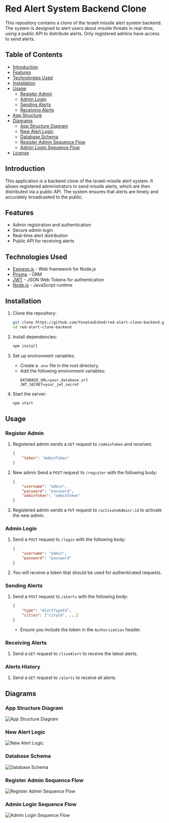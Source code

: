 # Red Alert System Backend Clone

This repository contains a clone of the Israeli missile alert system backend. The system is designed to alert users about missile threats in real-time, using a public API to distribute alerts. Only registered admins have access to send alerts.

## Table of Contents

-   [Introduction](#introduction)
-   [Features](#features)
-   [Technologies Used](#technologies-used)
-   [Installation](#installation)
-   [Usage](#usage)
    -   [Register Admin](#register-admin)
    -   [Admin Login](#admin-login)
    -   [Sending Alerts](#sending-alerts)
    -   [Receiving Alerts](#receiving-alerts)
-   [App Structure](#app-structure)
-   [Diagrams](#diagrams)
    -   [App Structure Diagram](#app-structure-diagram)
    -   [New Alert Logic](#new-alert-logic)
    -   [Database Schema](#database-schema)
    -   [Register Admin Sequence Flow](#register-admin-sequence-flow)
    -   [Admin Login Sequence Flow](#admin-login-sequence-flow)
-   [License](#license)

## Introduction

This application is a backend clone of the Israeli missile alert system. It allows registered administrators to send missile alerts, which are then distributed via a public API. The system ensures that alerts are timely and accurately broadcasted to the public.

## Features

-   Admin registration and authentication
-   Secure admin login
-   Real-time alert distribution
-   Public API for receiving alerts

## Technologies Used

-   [Express.js](https://expressjs.com/) - Web framework for Node.js
-   [Prisma](https://www.prisma.io/) - ORM
-   [JWT](https://jwt.io/) - JSON Web Tokens for authentication
-   [Node.js](https://nodejs.org/) - JavaScript runtime

## Installation

1. Clone the repository:

    ```sh
    git clone https://github.com/YonatanEshed/red-alert-clone-backend.git
    cd red-alert-clone-backend
    ```

2. Install dependencies:

    ```sh
    npm install
    ```

3. Set up environment variables:

    - Create a `.env` file in the root directory.
    - Add the following environment variables:
        ```env
        DATABASE_URL=your_database_url
        JWT_SECRET=your_jwt_secret
        ```

4. Start the server:
    ```sh
    npm start
    ```

## Usage

### Register Admin

1. Registered admin sends a `GET` request to `/adminToken` and receives:

    ```json
    {
        "token": "AdminToken"
    }
    ```

2. New admin Send a `POST` request to `/register` with the following body:
    ```json
    {
        "username": "admin",
        "password": "password",
        "adminToken": "adminToken"
    }
    ```
3. Registered admin sends a `PUT` request to `/activateAdmin/:id` to activate the new admin.

### Admin Login

1. Send a `POST` request to `/login` with the following body:

    ```json
    {
        "username": "admin",
        "password": "password"
    }
    ```

2. You will receive a token that should be used for authenticated requests.

### Sending Alerts

1. Send a `POST` request to `/alerts` with the following body:
    ```json
    {
        "type": "AlertTypeId",
        "cities": ["cityId", ...]
    }
    ```
    - Ensure you include the token in the `Authorization` header.

### Receiving Alerts

1. Send a `GET` request to `/liveAlert` to receive the latest alerts.

### Alerts History

1. Send a `GET` request to `/alerts` to receive all alerts.

## Diagrams

### App Structure Diagram

![App Structure Diagram](diagrams/app_structure.png)

### New Alert Logic

![New Alert Logic](diagrams/new_alert_logic.png)

### Database Schema

![Database Schema](diagrams/database_schema.png)

### Register Admin Sequence Flow

![Register Admin Sequence Flow](diagrams/Register_admin_sequence.png)

### Admin Login Sequence Flow

![Admin Login Sequence Flow](diagrams/admin_login_sequence.png)
